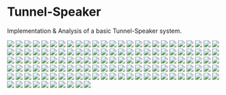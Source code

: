 # Tunnel-Speaker
Implementation &amp; Analysis of a basic Tunnel-Speaker system.

![](https://github.com/ippokratis91/Tunnel-Speaker/blob/main/images/0001.jpg)
![](https://github.com/ippokratis91/Tunnel-Speaker/blob/main/images/0002.jpg)
![](https://github.com/ippokratis91/Tunnel-Speaker/blob/main/images/0003.jpg)
![](https://github.com/ippokratis91/Tunnel-Speaker/blob/main/images/0004.jpg)
![](https://github.com/ippokratis91/Tunnel-Speaker/blob/main/images/0005.jpg)
![](https://github.com/ippokratis91/Tunnel-Speaker/blob/main/images/0006.jpg)
![](https://github.com/ippokratis91/Tunnel-Speaker/blob/main/images/0007.jpg)
![](https://github.com/ippokratis91/Tunnel-Speaker/blob/main/images/0008.jpg)
![](https://github.com/ippokratis91/Tunnel-Speaker/blob/main/images/0009.jpg)
![](https://github.com/ippokratis91/Tunnel-Speaker/blob/main/images/0010.jpg)
![](https://github.com/ippokratis91/Tunnel-Speaker/blob/main/images/0011.jpg)
![](https://github.com/ippokratis91/Tunnel-Speaker/blob/main/images/0012.jpg)
![](https://github.com/ippokratis91/Tunnel-Speaker/blob/main/images/0013.jpg)
![](https://github.com/ippokratis91/Tunnel-Speaker/blob/main/images/0014.jpg)
![](https://github.com/ippokratis91/Tunnel-Speaker/blob/main/images/0015.jpg)
![](https://github.com/ippokratis91/Tunnel-Speaker/blob/main/images/0016.jpg)
![](https://github.com/ippokratis91/Tunnel-Speaker/blob/main/images/0001.jpg)
![](https://github.com/ippokratis91/Tunnel-Speaker/blob/main/images/0017.jpg)
![](https://github.com/ippokratis91/Tunnel-Speaker/blob/main/images/0018.jpg)
![](https://github.com/ippokratis91/Tunnel-Speaker/blob/main/images/0019.jpg)
![](https://github.com/ippokratis91/Tunnel-Speaker/blob/main/images/0020.jpg)
![](https://github.com/ippokratis91/Tunnel-Speaker/blob/main/images/0021.jpg)
![](https://github.com/ippokratis91/Tunnel-Speaker/blob/main/images/0022.jpg)
![](https://github.com/ippokratis91/Tunnel-Speaker/blob/main/images/0023.jpg)
![](https://github.com/ippokratis91/Tunnel-Speaker/blob/main/images/0024.jpg)
![](https://github.com/ippokratis91/Tunnel-Speaker/blob/main/images/0025.jpg)
![](https://github.com/ippokratis91/Tunnel-Speaker/blob/main/images/0026.jpg)
![](https://github.com/ippokratis91/Tunnel-Speaker/blob/main/images/0027.jpg)
![](https://github.com/ippokratis91/Tunnel-Speaker/blob/main/images/0028.jpg)
![](https://github.com/ippokratis91/Tunnel-Speaker/blob/main/images/0029.jpg)
![](https://github.com/ippokratis91/Tunnel-Speaker/blob/main/images/0030.jpg)
![](https://github.com/ippokratis91/Tunnel-Speaker/blob/main/images/0031.jpg)
![](https://github.com/ippokratis91/Tunnel-Speaker/blob/main/images/0032.jpg)
![](https://github.com/ippokratis91/Tunnel-Speaker/blob/main/images/0033.jpg)
![](https://github.com/ippokratis91/Tunnel-Speaker/blob/main/images/0034.jpg)
![](https://github.com/ippokratis91/Tunnel-Speaker/blob/main/images/0035.jpg)
![](https://github.com/ippokratis91/Tunnel-Speaker/blob/main/images/0036.jpg)
![](https://github.com/ippokratis91/Tunnel-Speaker/blob/main/images/0037.jpg)
![](https://github.com/ippokratis91/Tunnel-Speaker/blob/main/images/0038.jpg)
![](https://github.com/ippokratis91/Tunnel-Speaker/blob/main/images/0039.jpg)
![](https://github.com/ippokratis91/Tunnel-Speaker/blob/main/images/0040.jpg)
![](https://github.com/ippokratis91/Tunnel-Speaker/blob/main/images/0041.jpg)
![](https://github.com/ippokratis91/Tunnel-Speaker/blob/main/images/0042.jpg)
![](https://github.com/ippokratis91/Tunnel-Speaker/blob/main/images/0043.jpg)
![](https://github.com/ippokratis91/Tunnel-Speaker/blob/main/images/0044.jpg)
![](https://github.com/ippokratis91/Tunnel-Speaker/blob/main/images/0045.jpg)
![](https://github.com/ippokratis91/Tunnel-Speaker/blob/main/images/0046.jpg)
![](https://github.com/ippokratis91/Tunnel-Speaker/blob/main/images/0047.jpg)
![](https://github.com/ippokratis91/Tunnel-Speaker/blob/main/images/0048.jpg)
![](https://github.com/ippokratis91/Tunnel-Speaker/blob/main/images/0049.jpg)
![](https://github.com/ippokratis91/Tunnel-Speaker/blob/main/images/0050.jpg)
![](https://github.com/ippokratis91/Tunnel-Speaker/blob/main/images/0051.jpg)
![](https://github.com/ippokratis91/Tunnel-Speaker/blob/main/images/0052.jpg)
![](https://github.com/ippokratis91/Tunnel-Speaker/blob/main/images/0053.jpg)
![](https://github.com/ippokratis91/Tunnel-Speaker/blob/main/images/0054.jpg)
![](https://github.com/ippokratis91/Tunnel-Speaker/blob/main/images/0055.jpg)
![](https://github.com/ippokratis91/Tunnel-Speaker/blob/main/images/0056.jpg)
![](https://github.com/ippokratis91/Tunnel-Speaker/blob/main/images/0057.jpg)
![](https://github.com/ippokratis91/Tunnel-Speaker/blob/main/images/0058.jpg)
![](https://github.com/ippokratis91/Tunnel-Speaker/blob/main/images/0059.jpg)
![](https://github.com/ippokratis91/Tunnel-Speaker/blob/main/images/0060.jpg)
![](https://github.com/ippokratis91/Tunnel-Speaker/blob/main/images/0050.jpg)
![](https://github.com/ippokratis91/Tunnel-Speaker/blob/main/images/0060.jpg)
![](https://github.com/ippokratis91/Tunnel-Speaker/blob/main/images/0061.jpg)
![](https://github.com/ippokratis91/Tunnel-Speaker/blob/main/images/0062.jpg)
![](https://github.com/ippokratis91/Tunnel-Speaker/blob/main/images/0063.jpg)
![](https://github.com/ippokratis91/Tunnel-Speaker/blob/main/images/0064.jpg)
![](https://github.com/ippokratis91/Tunnel-Speaker/blob/main/images/0065.jpg)
![](https://github.com/ippokratis91/Tunnel-Speaker/blob/main/images/0066.jpg)
![](https://github.com/ippokratis91/Tunnel-Speaker/blob/main/images/0067.jpg)
![](https://github.com/ippokratis91/Tunnel-Speaker/blob/main/images/0068.jpg)
![](https://github.com/ippokratis91/Tunnel-Speaker/blob/main/images/0069.jpg)
![](https://github.com/ippokratis91/Tunnel-Speaker/blob/main/images/0070.jpg)
![](https://github.com/ippokratis91/Tunnel-Speaker/blob/main/images/0071.jpg)
![](https://github.com/ippokratis91/Tunnel-Speaker/blob/main/images/0072.jpg)
![](https://github.com/ippokratis91/Tunnel-Speaker/blob/main/images/0073.jpg)
![](https://github.com/ippokratis91/Tunnel-Speaker/blob/main/images/0074.jpg)
![](https://github.com/ippokratis91/Tunnel-Speaker/blob/main/images/0075.jpg)
![](https://github.com/ippokratis91/Tunnel-Speaker/blob/main/images/0076.jpg)
![](https://github.com/ippokratis91/Tunnel-Speaker/blob/main/images/0077.jpg)
![](https://github.com/ippokratis91/Tunnel-Speaker/blob/main/images/0078.jpg)
![](https://github.com/ippokratis91/Tunnel-Speaker/blob/main/images/0079.jpg)
![](https://github.com/ippokratis91/Tunnel-Speaker/blob/main/images/0080.jpg)
![](https://github.com/ippokratis91/Tunnel-Speaker/blob/main/images/0081.jpg)
![](https://github.com/ippokratis91/Tunnel-Speaker/blob/main/images/0082.jpg)
![](https://github.com/ippokratis91/Tunnel-Speaker/blob/main/images/0083.jpg)
![](https://github.com/ippokratis91/Tunnel-Speaker/blob/main/images/0084.jpg)
![](https://github.com/ippokratis91/Tunnel-Speaker/blob/main/images/0085.jpg)
![](https://github.com/ippokratis91/Tunnel-Speaker/blob/main/images/0086.jpg)
![](https://github.com/ippokratis91/Tunnel-Speaker/blob/main/images/0087.jpg)
![](https://github.com/ippokratis91/Tunnel-Speaker/blob/main/images/0088.jpg)
![](https://github.com/ippokratis91/Tunnel-Speaker/blob/main/images/0089.jpg)
![](https://github.com/ippokratis91/Tunnel-Speaker/blob/main/images2/0090.jpg)
![](https://github.com/ippokratis91/Tunnel-Speaker/blob/main/images2/0091.jpg)
![](https://github.com/ippokratis91/Tunnel-Speaker/blob/main/images2/0092.jpg)
![](https://github.com/ippokratis91/Tunnel-Speaker/blob/main/images2/0093.jpg)
![](https://github.com/ippokratis91/Tunnel-Speaker/blob/main/images2/0094.jpg)
![](https://github.com/ippokratis91/Tunnel-Speaker/blob/main/images2/0095.jpg)
![](https://github.com/ippokratis91/Tunnel-Speaker/blob/main/images2/0096.jpg)
![](https://github.com/ippokratis91/Tunnel-Speaker/blob/main/images2/0097.jpg)
![](https://github.com/ippokratis91/Tunnel-Speaker/blob/main/images2/0098.jpg)
![](https://github.com/ippokratis91/Tunnel-Speaker/blob/main/images2/0099.jpg)
![](https://github.com/ippokratis91/Tunnel-Speaker/blob/main/images2/0100.jpg)
![](https://github.com/ippokratis91/Tunnel-Speaker/blob/main/images2/0100.jpg)
![](https://github.com/ippokratis91/Tunnel-Speaker/blob/main/images2/0100.jpg)
![](https://github.com/ippokratis91/Tunnel-Speaker/blob/main/images2/0101.jpg)
![](https://github.com/ippokratis91/Tunnel-Speaker/blob/main/images2/0102.jpg)
![](https://github.com/ippokratis91/Tunnel-Speaker/blob/main/images2/0103.jpg)
![](https://github.com/ippokratis91/Tunnel-Speaker/blob/main/images2/0104.jpg)
![](https://github.com/ippokratis91/Tunnel-Speaker/blob/main/images2/0105.jpg)
![](https://github.com/ippokratis91/Tunnel-Speaker/blob/main/images2/0106.jpg)
![](https://github.com/ippokratis91/Tunnel-Speaker/blob/main/images2/0107.jpg)
![](https://github.com/ippokratis91/Tunnel-Speaker/blob/main/images2/0108.jpg)
![](https://github.com/ippokratis91/Tunnel-Speaker/blob/main/images2/0109.jpg)
![](https://github.com/ippokratis91/Tunnel-Speaker/blob/main/images2/0110.jpg)
![](https://github.com/ippokratis91/Tunnel-Speaker/blob/main/images2/0111.jpg)
![](https://github.com/ippokratis91/Tunnel-Speaker/blob/main/images2/0112.jpg)
![](https://github.com/ippokratis91/Tunnel-Speaker/blob/main/images2/0113.jpg)
![](https://github.com/ippokratis91/Tunnel-Speaker/blob/main/images2/0114.jpg)
![](https://github.com/ippokratis91/Tunnel-Speaker/blob/main/images2/0115.jpg)
![](https://github.com/ippokratis91/Tunnel-Speaker/blob/main/images2/0116.jpg)
![](https://github.com/ippokratis91/Tunnel-Speaker/blob/main/images2/0117.jpg)
![](https://github.com/ippokratis91/Tunnel-Speaker/blob/main/images2/0118.jpg)
![](https://github.com/ippokratis91/Tunnel-Speaker/blob/main/images2/0119.jpg)
![](https://github.com/ippokratis91/Tunnel-Speaker/blob/main/images2/0120.jpg)
![](https://github.com/ippokratis91/Tunnel-Speaker/blob/main/images2/0121.jpg)
![](https://github.com/ippokratis91/Tunnel-Speaker/blob/main/images2/0122.jpg)
![](https://github.com/ippokratis91/Tunnel-Speaker/blob/main/images2/0123.jpg)
![](https://github.com/ippokratis91/Tunnel-Speaker/blob/main/images2/0124.jpg)
![](https://github.com/ippokratis91/Tunnel-Speaker/blob/main/images2/0125.jpg)
![](https://github.com/ippokratis91/Tunnel-Speaker/blob/main/images2/0126.jpg)
![](https://github.com/ippokratis91/Tunnel-Speaker/blob/main/images2/0127.jpg)
![](https://github.com/ippokratis91/Tunnel-Speaker/blob/main/images2/0128.jpg)
![](https://github.com/ippokratis91/Tunnel-Speaker/blob/main/images2/0129.jpg)
![](https://github.com/ippokratis91/Tunnel-Speaker/blob/main/images2/0130.jpg)

